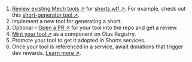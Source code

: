 1. [Review existing Mech tools ↗](https://github.com/valory-xyz/mech-offchain-eth-lisbon-2023/tree/main/tools/short_maker) for [shorts.wtf ↗](https://shorts.wtf/). For example, check out this [short-generator tool ↗](https://github.com/valory-xyz/mech-offchain-eth-lisbon-2023/blob/main/tools/short_maker/short_maker.py). 
1. Implement a new tool for generating a short.
1. Optional – [Open a PR ↗](https://github.com/valory-xyz/mech-offchain-eth-lisbon-2023/tree/main/tools/short_maker) for your tool into the repo and get a review.
1. [Mint your tool ↗](https://registry.olas.network/ethereum/components/mint) as a component on Olas Registry.
1. Promote your tool to get it adopted in Shorts services.
1. Once your tool is referenced in a service, await donations that trigger dev rewards. [Learn more ↗](https://tokenomics.olas.network/dev-incentives).